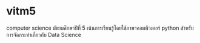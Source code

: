 # vitm5
computer science  มัธยมศึกษาปีที่ 5 
เน้นการเรียนรู้โดยใช้ภาษาคอมพิวเตอร์ python สำหรับการจัดกระทำเกี่ยวกับ Data Science
